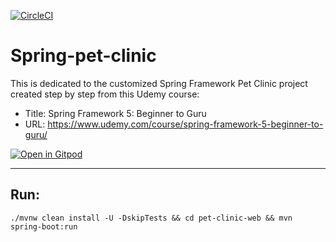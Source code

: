 [![CircleCI](https://dl.circleci.com/status-badge/img/gh/bryanmonterrosa/Spring-pet-clinic/tree/main.svg?style=svg)](https://dl.circleci.com/status-badge/redirect/gh/bryanmonterrosa/Spring-pet-clinic/tree/main)

# Spring-pet-clinic 

This is dedicated to the customized Spring Framework Pet Clinic project created step by step from this Udemy course:

- Title: Spring Framework 5: Beginner to Guru
- URL: https://www.udemy.com/course/spring-framework-5-beginner-to-guru/

[![Open in Gitpod](https://gitpod.io/button/open-in-gitpod.svg)](https://gitpod.io/#https://github.com/bryanmonterrosa/Spring-pet-clinic)

---
## Run:
```
./mvnw clean install -U -DskipTests && cd pet-clinic-web && mvn spring-boot:run
```
